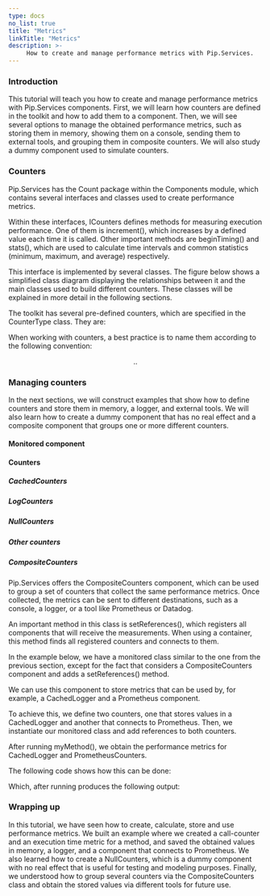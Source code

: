 ```yaml
---
type: docs
no_list: true
title: "Metrics"
linkTitle: "Metrics"
description: >-
     How to create and manage performance metrics with Pip.Services.
---
```


### Introduction

This tutorial will teach you how to create and manage performance metrics with Pip.Services components. First, we will learn how counters are defined in the toolkit and how to add them to a component. Then, we will see several options to manage the obtained performance metrics, such as storing them in memory, showing them on a console, sending them to external tools, and grouping them in composite counters. We will also study a dummy component used to simulate counters.

### Counters

Pip.Services has the Count package within the Components module, which contains several interfaces and classes used to create performance metrics. 

Within these interfaces, ICounters defines methods for measuring execution performance. One of them is increment(), which increases by a defined value each time it is called. Other important methods are beginTiming() and stats(), which are used to calculate time intervals and common statistics (minimum, maximum, and average) respectively.

This interface is implemented by several classes. The figure below shows a simplified class diagram displaying the relationships between it and the main classes used to build different counters. These classes will be explained in more detail in the following sections.




The toolkit has several pre-defined counters, which are specified in the CounterType class. They are:

When working with counters, a best practice is to name them according to the following convention:

<div align="center"> <service_or_component_name>.<method_name>.<counter_name> </div>


### Managing counters

In the next sections, we will construct examples that show how to define counters and store them in memory, a logger, and external tools. We will also learn how to create a dummy component that has no real effect and a composite component that groups one or more different counters.
     
#### Monitored component

#### Counters
     
##### CachedCounters
     
##### LogCounters
     
##### NullCounters
     
##### Other counters
     
##### CompositeCounters
     
Pip.Services offers the CompositeCounters component, which can be used to group a set of counters that collect the same performance metrics. Once collected, the metrics can be sent to different destinations, such as a console, a logger, or a tool like Prometheus or Datadog.

An important method in this class is setReferences(), which registers all components that will receive the measurements. When using a container, this method finds all registered counters and connects to them.

In the example below, we have a monitored class similar to the one from the previous section, except for the fact that considers a CompositeCounters component and adds a setReferences() method.

We can use this component to store metrics that can be used by, for example, a CachedLogger and a Prometheus component.

To achieve this, we define two counters, one that stores values in a CachedLogger and another that connects to Prometheus. Then, we instantiate our monitored class and add references to both counters. 
     
After running myMethod(), we obtain the performance metrics for CachedLogger and PrometheusCounters. 

The following code shows how this can be done:

     
     
Which, after running produces the following output:
     
     
### Wrapping up

In this tutorial, we have seen how to create, calculate, store and use performance metrics. We built an example where we created a call-counter and an execution time metric for a method, and saved the obtained values in memory, a logger, and a component that connects to Prometheus. We also learned how to create a NullCounters, which is a dummy component with no real effect that is useful for testing and modeling purposes. Finally, we understood how to group several counters via the CompositeCounters class and obtain the stored values via different tools for future use.     
     
